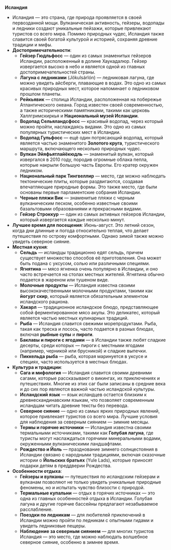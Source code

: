 **Исландия**
   - Исландия — это страна, где природа проявляется в своей первозданной мощи. Вулканическая активность, гейзеры, водопады и ледники создают уникальные пейзажи, которые привлекают туристов со всего мира. Помимо природных чудес, Исландия также славится своей богатой культурой и историей, сохраняя древние традиции и мифы.
   - **Достопримечательности**:
     - **Гейзер Гюдльфосс** — один из самых знаменитых гейзеров Исландии, расположенный в долине Хаукадалюр. Гейзер извергается высоко в небо и является одной из главных достопримечательностей страны.
     - **Лагуна с ледниками** (Jökulsárlón) — ледниковая лагуна, где можно увидеть айсберги, плавающие в водах. Это одно из самых красивых природных мест, которое напоминает о ледниковом прошлом планеты.
     - **Рейкьявик** — столица Исландии, расположенная на побережье Атлантического океана. Город известен своей современностью, а также историческими памятниками, такими как церковь Халлгримскиркья и **Национальный музей Исландии**.
     - **Водопад Сельяландсфосс** — красивый водопад, через который можно пройти, наслаждаясь видами. Это одно из самых популярных туристических мест в Исландии.
     - **Водопад Гульфосс** — ещё один потрясающий водопад, который является частью знаменитого **Золотого круга**, туристического маршрута, включающего несколько природных чудес.
     - **Вулкан Эйяфьятлайёкюдль** — знаменитый вулкан, который извергался в 2010 году, породив огромные облака пепла, которые накрыли большую часть Европы. Его кратер окружен ледником.
     - **Национальный парк Тингвеллир** — место, где можно наблюдать тектонические плиты, которые раздвигаются, создавая впечатляющие природные формы. Это также место, где были основаны первые парламентские собрания Исландии.
     - **Черные пляжи Вик** — знаменитые пляжи с черным вулканическим песком, особенно известные своими базальтовыми образованиями и прекрасными видами.
     - **Гейзер Строккур** — один из самых активных гейзеров Исландии, который извергается каждые несколько минут.
   - **Лучшее время для посещения**: Июнь-август. Это летний сезон, когда дни длинные и погода относительно теплая, что делает путешествия по острову комфортными. Однако зимой также можно увидеть северное сияние.
   - **Местная кухня**:
     - **Сельдь** — исландцы традиционно едят сельдь, причем существует множество способов её приготовления. Она может быть подана с уксусом, солью или различными специями.
     - **Ягнятина** — мясо ягненка очень популярно в Исландии, и оно часто встречается на столах местных жителей. Ягнятина обычно подается в жареном или тушеном виде.
     - **Молочные продукты** — Исландия известна своими высококачественными молочными продуктами, такими как **йогурт скир**, который является обязательным элементом исландского рациона.
     - **Хакарл** — традиционное исландское блюдо, представляющее собой ферментированное мясо акулы. Это деликатес, который является частью местных кулинарных традиций.
     - **Рыба** — Исландия славится свежими морепродуктами. Рыба, такая как треска и лосось, часто подается в разных блюдах, включая **рыбные супы** и **пироги**.
     - **Баклавы и пироги с ягодами** — в Исландии также любят сладкие десерты, среди которых — пироги с местными ягодами (например, черникой или брусникой) и сладкие выпечки.
     - **Пиккельда рыба** — рыба, которая маринуется в уксусе и специях, часто используется в местных блюдах.
   - **Культура и традиции**:
     - **Сага и мифология** — Исландия славится своими древними сагами, которые рассказывают о викингах, их приключениях и путешествиях. Многие из этих саг были записаны в средние века и до сих пор являются важной частью исландской культуры.
     - **Исландский язык** — язык исландцев остается близким к древнескандинавским языкам, что позволяет современным исландцам читать древние тексты без перевода.
     - **Северное сияние** — одно из самых ярких природных явлений, которое привлекает туристов со всего мира. Лучшие условия для наблюдения за северным сиянием — зимние месяцы.
     - **Термы и горячие источники** — Исландия известна своими термальными источниками, такими как **Голубая лагуна**, где туристы могут наслаждаться горячими минеральными водами, окруженными вулканическими ландшафтами.
     - **Рождество и Йоль** — празднование зимнего солнцестояния в Исландии связано с народными традициями, включая сказочные истории о **Йольских братьях** (Yule Lads), которые приносят подарки детям в преддверии Рождества.
   - **Особенности отдыха**:
     - **Гейзеры и вулканы** — путешествия по исландским гейзерам и вулканам позволяют не только увидеть уникальные природные феномены, но и испытать чувство близости с природой.
     - **Термальные купальни** — отдых в горячих источниках — это одна из главных особенностей отдыха в Исландии. Голубая лагуна и другие горячие бассейны предлагают незабываемое расслабление.
     - **Поездки по ледникам** — для любителей приключений в Исландии можно пройти по ледникам с опытными гидами и увидеть ледниковые пещеры.
     - **Наблюдение за северным сиянием** — для многих туристов Исландия — это место, где можно наблюдать волшебное северное сияние, особенно в зимнее время.
